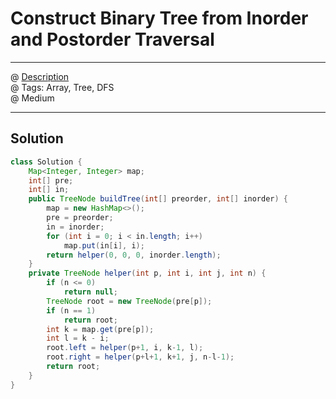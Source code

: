 # Construct Binary Tree from Inorder and Postorder Traversal
------------------
@ [Description](https://leetcode.com/problems/construct-binary-tree-from-inorder-and-postorder-traversal/)  
@ Tags: Array, Tree, DFS     
@ Medium

------------------
## Solution
```java
class Solution {
    Map<Integer, Integer> map;
    int[] pre;
    int[] in;
    public TreeNode buildTree(int[] preorder, int[] inorder) {
        map = new HashMap<>();
        pre = preorder;
        in = inorder;
        for (int i = 0; i < in.length; i++)
            map.put(in[i], i);
        return helper(0, 0, 0, inorder.length);
    }
    private TreeNode helper(int p, int i, int j, int n) {
        if (n <= 0)
            return null;
        TreeNode root = new TreeNode(pre[p]);
        if (n == 1)
            return root;
        int k = map.get(pre[p]);
        int l = k - i;
        root.left = helper(p+1, i, k-1, l);
        root.right = helper(p+l+1, k+1, j, n-l-1);
        return root;
    }
}
```
